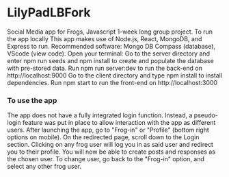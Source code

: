 # LilyPadLBFork

Social Media app for Frogs, Javascript 1-week long group project.
To run the app locally
This app makes use of Node.js, React, MongoDB, and Express to run. Recommended software: Mongo DB Compass (database), VScode (view code). 
Open your terminal:
Go to the server directory and enter npm run seeds and npm install to create and populate the database with pre-stored data. Run npm run server:dev to run the back-end on http://localhost:9000
Go to the client directory and type npm install to install dependencies. Run npm start to run the front-end on http://localhost:3000

### To use the app

The app does not have a fully integrated login function. Instead, a pseudo-login feature was put in place to allow interaction with the app as different users.
After launching the app, go to "Frog-in" or "Profile" (bottom right options on mobile). On the redirected page, scroll down to the Login section. 
Clicking on any frog user will log you in as said user and redirect you to their profile. You will now be able to create posts and responses as the chosen user.
To change user, go back to the "Frog-in" option, and select any other frog user.
